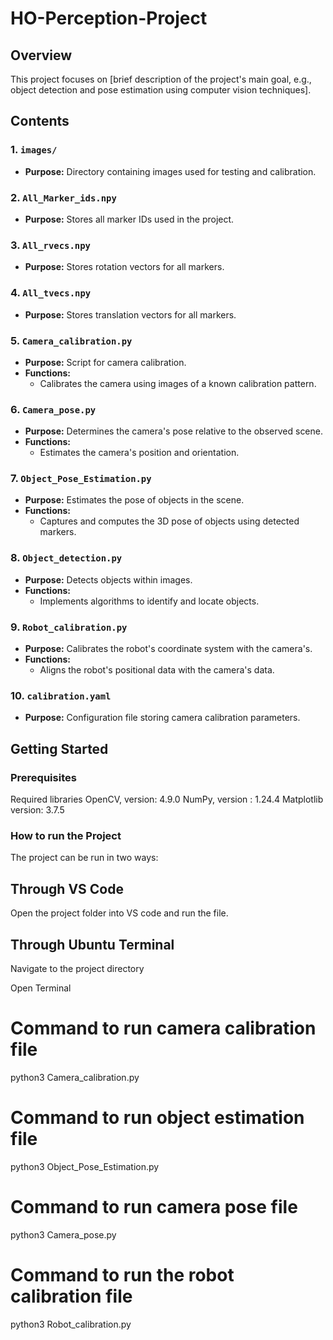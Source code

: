 # HO-Perception-Project

## Overview
This project focuses on [brief description of the project's main goal, e.g., object detection and pose estimation using computer vision techniques].

## Contents

### 1. `images/`
- **Purpose:** Directory containing images used for testing and calibration.

### 2. `All_Marker_ids.npy`
- **Purpose:** Stores all marker IDs used in the project.

### 3. `All_rvecs.npy`
- **Purpose:** Stores rotation vectors for all markers.

### 4. `All_tvecs.npy`
- **Purpose:** Stores translation vectors for all markers.

### 5. `Camera_calibration.py`
- **Purpose:** Script for camera calibration.
- **Functions:**
  - Calibrates the camera using images of a known calibration pattern.

### 6. `Camera_pose.py`
- **Purpose:** Determines the camera's pose relative to the observed scene.
- **Functions:**
  - Estimates the camera's position and orientation.

### 7. `Object_Pose_Estimation.py`
- **Purpose:** Estimates the pose of objects in the scene.
- **Functions:**
  - Captures and computes the 3D pose of objects using detected markers.

### 8. `Object_detection.py`
- **Purpose:** Detects objects within images.
- **Functions:**
  - Implements algorithms to identify and locate objects.

### 9. `Robot_calibration.py`
- **Purpose:** Calibrates the robot's coordinate system with the camera's.
- **Functions:**
  - Aligns the robot's positional data with the camera's data.

### 10. `calibration.yaml`
- **Purpose:** Configuration file storing camera calibration parameters.

## Getting Started

### Prerequisites
Required libraries 
OpenCV, version: 4.9.0
NumPy,  version : 1.24.4
Matplotlib version: 3.7.5

### How to run the Project
The project can be run in two ways:
## Through VS Code
Open the project folder into VS code and run the file.

## Through Ubuntu Terminal
Navigate to the project directory

Open Terminal

# Command to run camera calibration file
python3 Camera_calibration.py

# Command to run object estimation file
python3 Object_Pose_Estimation.py

# Command to run camera pose file
python3 Camera_pose.py

# Command to run the robot calibration file
python3 Robot_calibration.py

